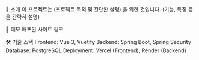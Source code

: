 📌 소개
이 프로젝트는 (프로젝트 목적 및 간단한 설명) 을 위한 것입니다.
(기능, 특징 등을 간략히 설명)

🔗 데모
배포된 사이트 링크

🛠️ 기술 스택
Frontend: Vue 3, Vuetify
Backend: Spring Boot, Spring Security
Database: PostgreSQL
Deployment: Vercel (Frontend), Render (Backend)
